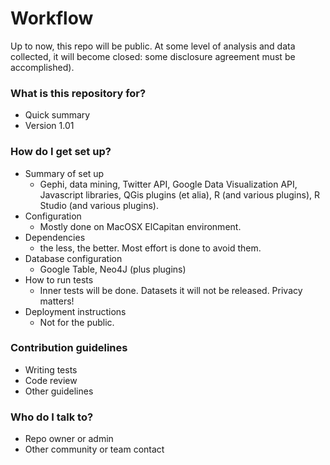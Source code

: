 # Workflow #

Up to now, this repo will be public. At some level of analysis and data collected, it will become closed: some disclosure agreement must be accomplished).

### What is this repository for? ###

* Quick summary
* Version 1.01

### How do I get set up? ###

* Summary of set up
    * Gephi, data mining, Twitter API, Google Data Visualization API, Javascript libraries, QGis plugins (et alia), R (and various plugins), R Studio  (and various plugins).
* Configuration
    * Mostly done on MacOSX ElCapitan environment.
* Dependencies
    * the less, the better. Most effort is done to avoid them.
* Database configuration
    * Google Table, Neo4J (plus plugins)
* How to run tests
    * Inner tests will be done. Datasets it will not be released. Privacy matters!
* Deployment instructions
    * Not for the public. 

### Contribution guidelines ###

* Writing tests
* Code review
* Other guidelines

### Who do I talk to? ###

* Repo owner or admin
* Other community or team contact